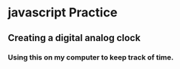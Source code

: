 # javascript Practice

## Creating a digital analog clock

### Using this on my computer to keep track of time.